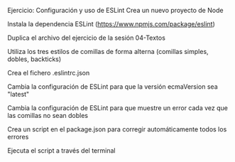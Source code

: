 Ejercicio: Configuración y uso de ESLint
Crea un nuevo proyecto de Node

Instala la dependencia ESLint (https://www.npmjs.com/package/eslint)

Duplica el archivo del ejercicio de la sesión 04-Textos

Utiliza los tres estilos de comillas de forma alterna (comillas simples, dobles, backticks)

Crea el fichero .eslintrc.json

Cambia la configuración de ESLint para que la versión ecmaVersion sea "latest"

Cambia la configuración de ESLint para que muestre un error cada vez que las comillas no sean dobles

Crea un script en el package.json para corregir automáticamente todos los errores

Ejecuta el script a través del terminal
